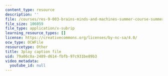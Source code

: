 ```yaml
---
content_type: resource
description: ''
file: /courses/res-9-003-brains-minds-and-machines-summer-course-summer-2015/79a06c8a2489d614fbfb97c931be89b3_eKKXJyabCAQ.srt
file_size: 106059
file_type: application/x-subrip
learning_resource_types: []
license: https://creativecommons.org/licenses/by-nc-sa/4.0/
ocw_type: OCWFile
resourcetype: Other
title: 3play caption file
uid: 79a06c8a-2489-d614-fbfb-97c931be89b3
video_metadata:
  youtube_id: null
---
```

